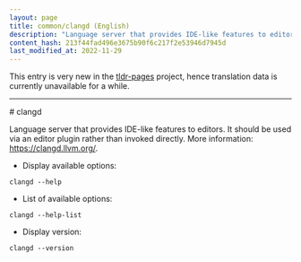 ```yaml
---
layout: page
title: common/clangd (English)
description: "Language server that provides IDE-like features to editors."
content_hash: 213f44fad496e3675b90f6c217f2e53946d7945d
last_modified_at: 2022-11-29
---
```


This entry is very new in the [tldr-pages](https://github.com/tldr-pages/tldr) project, hence translation data is currently unavailable for a while.

<hr># clangd

Language server that provides IDE-like features to editors.
It should be used via an editor plugin rather than invoked directly.
More information: <https://clangd.llvm.org/>.

- Display available options:

`clangd --help`

- List of available options:

`clangd --help-list`

- Display version:

`clangd --version`

